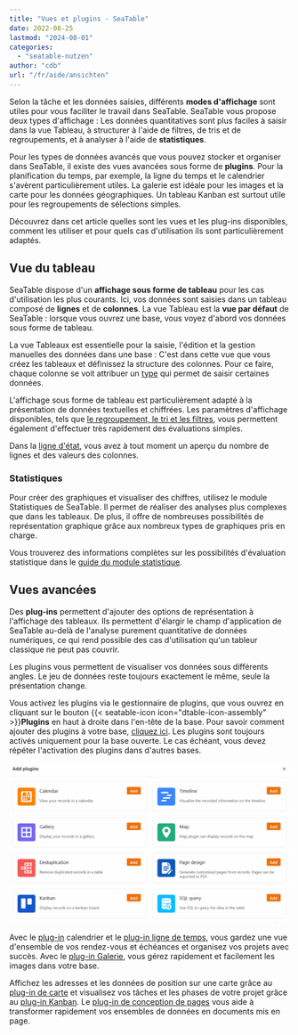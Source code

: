 ```yaml
---
title: "Vues et plugins - SeaTable"
date: 2022-08-25
lastmod: "2024-08-01"
categories: 
  - "seatable-nutzen"
author: "cdb"
url: "/fr/aide/ansichten"
---
```


Selon la tâche et les données saisies, différents **modes d'affichage** sont utiles pour vous faciliter le travail dans SeaTable. SeaTable vous propose deux types d'affichage : Les données quantitatives sont plus faciles à saisir dans la vue Tableau, à structurer à l'aide de filtres, de tris et de regroupements, et à analyser à l'aide de **statistiques**.

Pour les types de données avancés que vous pouvez stocker et organiser dans SeaTable, il existe des vues avancées sous forme de **plugins**. Pour la planification du temps, par exemple, la ligne du temps et le calendrier s'avèrent particulièrement utiles. La galerie est idéale pour les images et la carte pour les données géographiques. Un tableau Kanban est surtout utile pour les regroupements de sélections simples.

Découvrez dans cet article quelles sont les vues et les plug-ins disponibles, comment les utiliser et pour quels cas d'utilisation ils sont particulièrement adaptés.

## Vue du tableau

SeaTable dispose d'un **affichage sous forme de tableau** pour les cas d'utilisation les plus courants. Ici, vos données sont saisies dans un tableau composé de **lignes** et de **colonnes**. La vue Tableau est la **vue par défaut** de SeaTable : lorsque vous ouvrez une base, vous voyez d'abord vos données sous forme de tableau.

La vue Tableaux est essentielle pour la saisie, l'édition et la gestion manuelles des données dans une base : C'est dans cette vue que vous créez les tableaux et définissez la structure des colonnes. Pour ce faire, chaque colonne se voit attribuer un [type](https://seatable.io/fr/docs/arbeiten-mit-spalten/uebersicht-alle-spaltentypen/) qui permet de saisir certaines données.

L'affichage sous forme de tableau est particulièrement adapté à la présentation de données textuelles et chiffrées. Les paramètres d'affichage disponibles, tels que [le regroupement, le tri et les filtres](https://seatable.io/fr/docs/grundlagen-von-ansichten/gruppierung-sortierung-und-filter/), vous permettent également d'effectuer très rapidement des évaluations simples.

Dans la [ligne d'état](https://seatable.io/fr/docs/ansichtsoptionen/die-status-zeile-und-ihre-funktionen/), vous avez à tout moment un aperçu du nombre de lignes et des valeurs des colonnes.

### Statistiques

Pour créer des graphiques et visualiser des chiffres, utilisez le module Statistiques de SeaTable. Il permet de réaliser des analyses plus complexes que dans les tableaux. De plus, il offre de nombreuses possibilités de représentation graphique grâce aux nombreux types de graphiques pris en charge.

Vous trouverez des informations complètes sur les possibilités d'évaluation statistique dans le [guide du module statistique](https://seatable.io/fr/docs/plugins/anleitung-zum-statistik-plugin/).

## Vues avancées

Des **plug-ins** permettent d'ajouter des options de représentation à l'affichage des tableaux. Ils permettent d'élargir le champ d'application de SeaTable au-delà de l'analyse purement quantitative de données numériques, ce qui rend possible des cas d'utilisation qu'un tableur classique ne peut pas couvrir.

Les plugins vous permettent de visualiser vos données sous différents angles. Le jeu de données reste toujours exactement le même, seule la présentation change.

Vous activez les plugins via le gestionnaire de plugins, que vous ouvrez en cliquant sur le bouton {{< seatable-icon icon="dtable-icon-assembly" >}}**Plugins** en haut à droite dans l'en-tête de la base. Pour savoir comment ajouter des plugins à votre base, [cliquez ici](https://seatable.io/fr/docs/plugins/aktivieren-eines-plugins-in-einer-base/). Les plugins sont toujours activés uniquement pour la base ouverte. Le cas échéant, vous devez répéter l'activation des plugins dans d'autres bases.

![Aperçu de tous les plugins de SeaTable](images/Uebersicht-ueber-alle-Plugins-in-SeaTable.gif)

Avec le [plug-in](https://seatable.io/fr/docs/plugins/anleitung-zum-kalender-plugin/) calendrier et le [plug-in ligne de temps](https://seatable.io/fr/docs/plugins/anleitung-zum-timeline-plugin/), vous gardez une vue d'ensemble de vos rendez-vous et échéances et organisez vos projets avec succès. Avec le [plug-in Galerie](https://seatable.io/fr/docs/plugins/anleitung-zum-galerie-plugin/), vous gérez rapidement et facilement les images dans votre base.

Affichez les adresses et les données de position sur une carte grâce au [plug-in de carte](https://seatable.io/fr/docs/plugins/instructions-plugin-de-carte/) et visualisez vos tâches et les phases de votre projet grâce au [plug-in Kanban](https://seatable.io/fr/docs/plugins/anleitung-zum-kanban-plugin/). Le [plug-in de conception de pages](https://seatable.io/fr/docs/seitendesign-plugin/anleitung-zum-seitendesign-plugin/) vous aide à transformer rapidement vos ensembles de données en documents mis en page.
